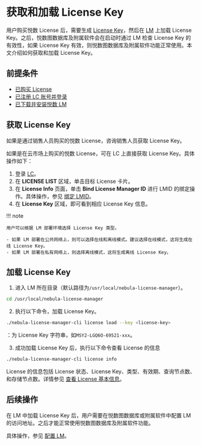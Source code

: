 # 获取和加载 License Key 

用户购买悦数 License 后，需要生成 [License Key](2.license-management-suite/2.license-center.md)，然后在 [LM](2.license-management-suite/3.license-manager.md) 上加载 License Key。之后，悦数图数据库及附属软件会在启动时通过 LM 检查 License Key 的有效性，如果 License Key 有效，则悦数图数据库及附属软件功能正常使用。本文介绍如何获取和加载 License Key。

## 前提条件

- [已购买 License](3.purchase-license.md)
- [已注册 LC 账号并登录](2.license-management-suite/2.license-center.md)
- [已下载并安装悦数 LM](2.license-management-suite/3.license-manager.md)

## 获取 License Key

如果是通过销售人员购买的悦数 License，咨询销售人员获取 License Key。

如果是在云市场上购买的悦数 License，可在 LC 上直接获取 License Key。具体操作如下：

1. 登录 [LC](https://license.vesoft-inc.com/licenses?redirect=/licenses)。
2. 在 **LICENSE LIST** 区域，单击目标 License 卡片。
3. 在 **License Info** 页面，单击 **Bind License Manager ID** 进行 LMID 的绑定操作。具体操作，参见 [绑定 LMID](2.license-management-suite/2.license-center.md)。
4. 在 **License Key** 区域，即可看到相应 License Key 信息。

!!! note

    用户可以根据 LM 部署环境选择 License Key 类型。

    - 如果 LM 部署在公共网络上，则可以选择在线和离线模式。建议选择在线模式，这将生成在线 License Key。
    - 如果 LM 部署在私有网络上，则选择离线模式，这将生成离线 License Key。

## 加载 License Key

1. 进入 LM 所在目录（默认路径为`/usr/local/nebula-license-manager`）。

  ```bash
  cd /usr/local/nebula-license-manager
  ```

2. 执行以下命令，加载 License Key。

  ```bash
  ./nebula-license-manager-cli license load --key <license-key>
  ```

  <license-key>：为 License Key 字符串，如`MSY2-LGQ6O-69521-xxx`。

3. 成功加载 License Key 后，执行以下命令查看 License 的信息

  ```bash
  ./nebula-license-manager-cli license info
  ```

  License 的信息包括 License 状态、License Key、类型、有效期、查询节点数、和存储节点数。详情参见 [查看 License 基本信息](2.license-management-suite/3.license-manager.md)。

## 后续操作

在 LM 中加载 License Key 后，用户需要在悦数图数据库或附属软件中配置 LM 的访问地址。之后才能正常使用悦数图数据库及附属软件功能。

具体操作，参见 [配置 LM](2.license-management-suite/3.license-manager.md)。
